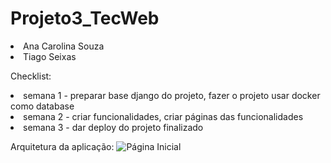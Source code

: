 # Projeto3_TecWeb
<li>Ana Carolina Souza <br>
<li> Tiago Seixas <br>

Checklist:
<li> semana 1 - preparar base django do projeto, fazer o projeto usar docker como database <br>
<li> semana 2 - criar funcionalidades, criar páginas das funcionalidades <br>
<li> semana 3 - dar deploy do projeto finalizado <br>

Arquitetura da aplicação:
  ![Página Inicial](https://github.com/TiagoSeixas2103/Projeto3_TecWeb/readmeImg/PaginaAppPaginaInicial.png?raw=true)

